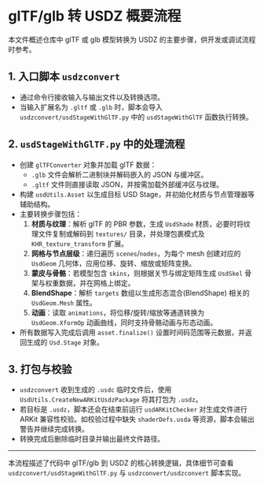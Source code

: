 # glTF/glb 转 USDZ 概要流程

本文件概述仓库中 glTF 或 glb 模型转换为 USDZ 的主要步骤，供开发或调试流程时参考。

## 1. 入口脚本 `usdzconvert`
- 通过命令行接收输入与输出文件以及转换选项。
- 当输入扩展名为 `.gltf` 或 `.glb` 时，脚本会导入 `usdzconvert/usdStageWithGlTF.py` 中的 `usdStageWithGlTF` 函数执行转换。

## 2. `usdStageWithGlTF.py` 中的处理流程
- 创建 `glTFConverter` 对象并加载 glTF 数据：
  - `.glb` 文件会解析二进制块并解码嵌入的 JSON 与缓冲区。
  - `.gltf` 文件则直接读取 JSON，并按需加载外部缓冲区与纹理。
- 构建 `usdUtils.Asset` 以生成目标 USD Stage，并初始化材质与节点管理器等辅助结构。
- 主要转换步骤包括：
  1. **材质与纹理**：解析 glTF 的 PBR 参数，生成 `UsdShade` 材质，必要时将纹理文件复制或解码到 `textures/` 目录，并处理包裹模式及 `KHR_texture_transform` 扩展。
  2. **网格与节点层级**：递归遍历 `scenes`/`nodes`，为每个 mesh 创建对应的 `UsdGeom` 几何体，应用位移、旋转、缩放或矩阵变换。
  3. **蒙皮与骨骼**：若模型包含 `skins`，则根据关节与绑定矩阵生成 `UsdSkel` 骨架与权重数据，并在网格上绑定。
  4. **BlendShape**：解析 `targets` 数组以生成形态混合(BlendShape) 相关的 `UsdGeom.Mesh` 属性。
  5. **动画**：读取 `animations`，将位移/旋转/缩放等通道转换为 `UsdGeom.XformOp` 动画曲线，同时支持骨骼动画与形态动画。
- 所有数据写入完成后调用 `asset.finalize()` 设置时间码范围等元数据，并返回生成的 `Usd.Stage` 对象。

## 3. 打包与校验
- `usdzconvert` 收到生成的 `.usdc` 临时文件后，使用 `UsdUtils.CreateNewARKitUsdzPackage` 将其打包为 `.usdz`。
- 若目标是 `.usdz`，脚本还会在结束前运行 `usdARKitChecker` 对生成文件进行 ARKit 兼容性校验。如校验过程中缺失 `shaderDefs.usda` 等资源，脚本会输出警告并继续完成转换。
- 转换完成后删除临时目录并输出最终文件路径。

---
本流程描述了代码中 glTF/glb 到 USDZ 的核心转换逻辑，具体细节可查看 `usdzconvert/usdStageWithGlTF.py` 与 `usdzconvert/usdzconvert` 脚本实现。  
